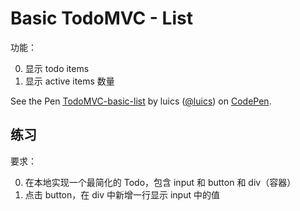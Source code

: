 # Basic TodoMVC - List

功能：

0. 显示 todo items
0. 显示 active items 数量

<p data-height="600" data-theme-id="0" data-slug-hash="vGvyzY" data-default-tab="js,result" data-user="luics" data-embed-version="2" class="codepen">See the Pen <a href="http://codepen.io/luics/pen/vGvyzY/">TodoMVC-basic-list</a> by luics (<a href="http://codepen.io/luics">@luics</a>) on <a href="http://codepen.io">CodePen</a>.</p>
<script async src="//assets.codepen.io/assets/embed/ei.js"></script>

## 练习

要求：

0. 在本地实现一个最简化的 Todo，包含 input 和 button 和 div（容器）
0. 点击 button，在 div 中新增一行显示 input 中的值